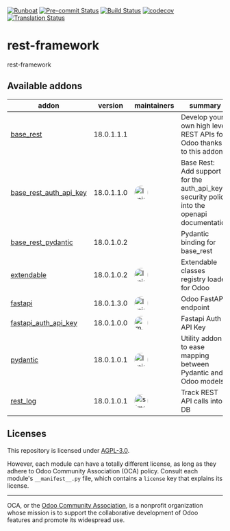 
[![Runboat](https://img.shields.io/badge/runboat-Try%20me-875A7B.png)](https://runboat.odoo-community.org/builds?repo=OCA/rest-framework&target_branch=18.0)
[![Pre-commit Status](https://github.com/OCA/rest-framework/actions/workflows/pre-commit.yml/badge.svg?branch=18.0)](https://github.com/OCA/rest-framework/actions/workflows/pre-commit.yml?query=branch%3A18.0)
[![Build Status](https://github.com/OCA/rest-framework/actions/workflows/test.yml/badge.svg?branch=18.0)](https://github.com/OCA/rest-framework/actions/workflows/test.yml?query=branch%3A18.0)
[![codecov](https://codecov.io/gh/OCA/rest-framework/branch/18.0/graph/badge.svg)](https://codecov.io/gh/OCA/rest-framework)
[![Translation Status](https://translation.odoo-community.org/widgets/rest-framework-18-0/-/svg-badge.svg)](https://translation.odoo-community.org/engage/rest-framework-18-0/?utm_source=widget)

<!-- /!\ do not modify above this line -->

# rest-framework

rest-framework

<!-- /!\ do not modify below this line -->

<!-- prettier-ignore-start -->

[//]: # (addons)

Available addons
----------------
addon | version | maintainers | summary
--- | --- | --- | ---
[base_rest](base_rest/) | 18.0.1.1.1 |  | Develop your own high level REST APIs for Odoo thanks to this addon.
[base_rest_auth_api_key](base_rest_auth_api_key/) | 18.0.1.1.0 | <a href='https://github.com/lmignon'><img src='https://github.com/lmignon.png' width='32' height='32' style='border-radius:50%;' alt='lmignon'/></a> | Base Rest: Add support for the auth_api_key security policy into the openapi documentation
[base_rest_pydantic](base_rest_pydantic/) | 18.0.1.0.2 |  | Pydantic binding for base_rest
[extendable](extendable/) | 18.0.1.0.2 | <a href='https://github.com/lmignon'><img src='https://github.com/lmignon.png' width='32' height='32' style='border-radius:50%;' alt='lmignon'/></a> | Extendable classes registry loader for Odoo
[fastapi](fastapi/) | 18.0.1.3.0 | <a href='https://github.com/lmignon'><img src='https://github.com/lmignon.png' width='32' height='32' style='border-radius:50%;' alt='lmignon'/></a> | Odoo FastAPI endpoint
[fastapi_auth_api_key](fastapi_auth_api_key/) | 18.0.1.0.0 | <a href='https://github.com/mmequignon'><img src='https://github.com/mmequignon.png' width='32' height='32' style='border-radius:50%;' alt='mmequignon'/></a> | Fastapi Auth API Key
[pydantic](pydantic/) | 18.0.1.0.1 | <a href='https://github.com/lmignon'><img src='https://github.com/lmignon.png' width='32' height='32' style='border-radius:50%;' alt='lmignon'/></a> | Utility addon to ease mapping between Pydantic and Odoo models
[rest_log](rest_log/) | 18.0.1.0.1 | <a href='https://github.com/simahawk'><img src='https://github.com/simahawk.png' width='32' height='32' style='border-radius:50%;' alt='simahawk'/></a> | Track REST API calls into DB

[//]: # (end addons)

<!-- prettier-ignore-end -->

## Licenses

This repository is licensed under [AGPL-3.0](LICENSE).

However, each module can have a totally different license, as long as they adhere to Odoo Community Association (OCA)
policy. Consult each module's `__manifest__.py` file, which contains a `license` key
that explains its license.

----
OCA, or the [Odoo Community Association](http://odoo-community.org/), is a nonprofit
organization whose mission is to support the collaborative development of Odoo features
and promote its widespread use.
